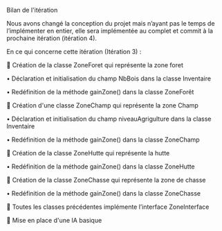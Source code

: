 Bilan de l'itération

Nous avons changé la conception du projet mais n’ayant pas le temps de l’implémenter en entier, elle sera implémentée au complet et commit à la prochaine itération (itération 4).

En ce qui concerne cette itération (Itération 3) :

	Création de la classe ZoneForet qui représente la zone foret

  •	Déclaration et initialisation du champ NbBois dans la classe Inventaire

  •	Redéfinition de la méthode gainZone() dans la classe ZoneForêt

	Création d'une classe ZoneChamp qui représente la zone Champ

  •	Déclaration et initialisation du champ niveauAgrigulture dans la classe Inventaire

  •	Redéfinition de la méthode gainZone() dans la classe ZoneChamp

	Création de la classe ZoneHutte qui représente la hutte

  •	Redéfinition de la méthode gainZone() dans la classe  ZoneHutte

	Création de la classe ZoneChasse qui représente la zone de chasse 

  •	Redéfinition de la méthode gainZone() dans la classe ZoneChasse

	Toutes les classes précédentes implémente l’interface ZoneInterface

	Mise en place d'une IA basique


